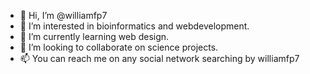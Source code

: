 - 👋 Hi, I’m @williamfp7
- 👀 I’m interested in bioinformatics and webdevelopment.
- 🌱 I’m currently learning web design.
- 💞️ I’m looking to collaborate on science projects.
- 📫 You can reach me on any social network searching by williamfp7

<!---
williamfp7/williamfp7 is a ✨ special ✨ repository because its `README.md` (this file) appears on your GitHub profile.
You can click the Preview link to take a look at your changes.
--->
